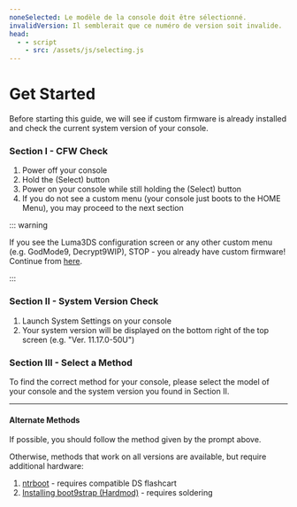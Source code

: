 ```yaml
---
noneSelected: Le modèle de la console doit être sélectionné.
invalidVersion: Il semblerait que ce numéro de version soit invalide.
head:
  - - script
    - src: /assets/js/selecting.js
---
```


# Get Started

Before starting this guide, we will see if custom firmware is already installed and check the current system version of your console.

### Section I - CFW Check

1. Power off your console
2. Hold the (Select) button
3. Power on your console while still holding the (Select) button
4. If you do not see a custom menu (your console just boots to the HOME Menu), you may proceed to the next section

::: warning

If you see the Luma3DS configuration screen or any other custom menu (e.g. GodMode9, Decrypt9WIP), STOP - you already have custom firmware! Continue from [here](checking-for-cfw#what-to-do-next).

:::

### Section II - System Version Check

1. Launch System Settings on your console
2. Your system version will be displayed on the bottom right of the top screen (e.g. "Ver. 11.17.0-50U")

### Section III - Select a Method

To find the correct method for your console, please select the model of your console and the system version you found in Section II.

<!--@include: @/_internal/consoleVersionSelect.html -->

---

#### Alternate Methods

If possible, you should follow the method given by the prompt above.

Otherwise, methods that work on all versions are available, but require additional hardware:

1. [ntrboot](ntrboot) - requires compatible DS flashcart
2. [Installing boot9strap (Hardmod)](installing-boot9strap-\(hardmod\)) - requires soldering
